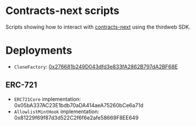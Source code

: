 # Contracts-next scripts

Scripts showing how to interact with [contracts-next](https://github.com/thirdweb-dev/contracts-next) using the thirdweb SDK.

# Deployments

- `CloneFactory`: [0x276681b249D043dfd3e833fA2862B797dA2BF68E](https://thirdweb.com/goerli/0x276681b249D043dfd3e833fA2862B797dA2BF68E)

## ERC-721

- `ERC721Core` implementation: 0x05bA337AC23E1bdb70aDA414aeA75260bCe6a71d
- `AllowlistMintHook` implementation: 0x81229f69f87d3d522C2f6f6e2afe58669F8EE649
